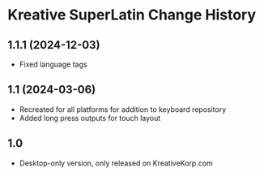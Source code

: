 Kreative SuperLatin Change History
====================

1.1.1 (2024-12-03)
----------------
* Fixed language tags

1.1 (2024-03-06)
----------------
* Recreated for all platforms for addition to keyboard repository
* Added long press outputs for touch layout

1.0
----------------
* Desktop-only version, only released on KreativeKorp.com

